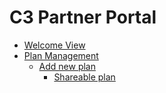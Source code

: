 # C3 Partner Portal  

<!-- TOC -->  

* [Welcome View](/docs/Welcome-View.md)   
* [Plan Management](/docs/Plan-Management.md)  
  * [Add new plan](/docs/Plan-Management.md#add-new-plan)  
    * [Shareable plan](/docs/Plan-Management.md#shareable-plan)  

<!-- TOC -->
